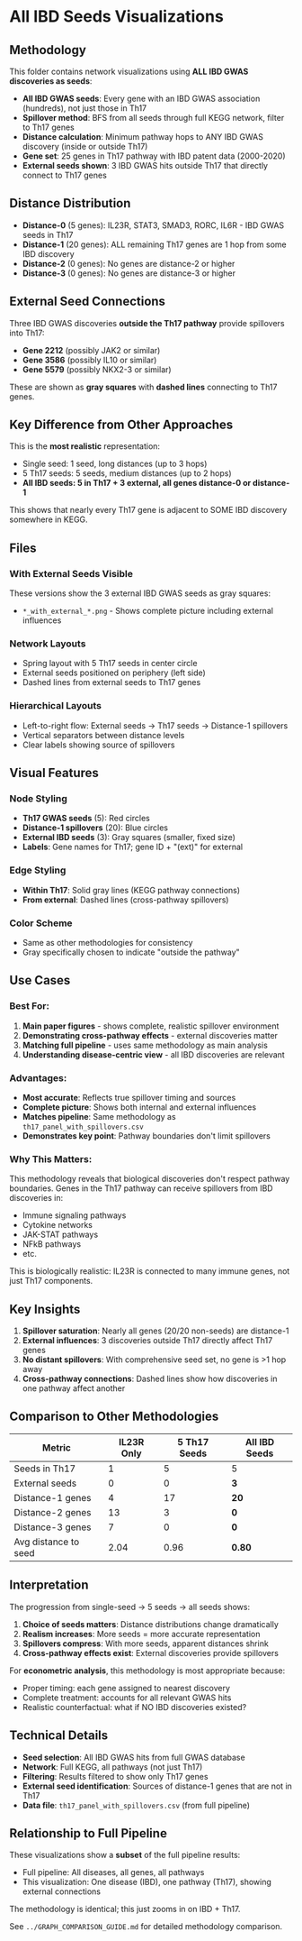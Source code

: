 # All IBD Seeds Visualizations

## Methodology

This folder contains network visualizations using **ALL IBD GWAS discoveries as seeds**:

- **All IBD GWAS seeds**: Every gene with an IBD GWAS association (hundreds), not just those in Th17
- **Spillover method**: BFS from all seeds through full KEGG network, filter to Th17 genes
- **Distance calculation**: Minimum pathway hops to ANY IBD GWAS discovery (inside or outside Th17)
- **Gene set**: 25 genes in Th17 pathway with IBD patent data (2000-2020)
- **External seeds shown**: 3 IBD GWAS hits outside Th17 that directly connect to Th17 genes

## Distance Distribution

- **Distance-0** (5 genes): IL23R, STAT3, SMAD3, RORC, IL6R - IBD GWAS seeds in Th17
- **Distance-1** (20 genes): ALL remaining Th17 genes are 1 hop from some IBD discovery
- **Distance-2** (0 genes): No genes are distance-2 or higher
- **Distance-3** (0 genes): No genes are distance-3 or higher

## External Seed Connections

Three IBD GWAS discoveries **outside the Th17 pathway** provide spillovers into Th17:
- **Gene 2212** (possibly JAK2 or similar)
- **Gene 3586** (possibly IL10 or similar)
- **Gene 5579** (possibly NKX2-3 or similar)

These are shown as **gray squares** with **dashed lines** connecting to Th17 genes.

## Key Difference from Other Approaches

This is the **most realistic** representation:
- Single seed: 1 seed, long distances (up to 3 hops)
- 5 Th17 seeds: 5 seeds, medium distances (up to 2 hops)
- **All IBD seeds: 5 in Th17 + 3 external, all genes distance-0 or distance-1**

This shows that nearly every Th17 gene is adjacent to SOME IBD discovery somewhere in KEGG.

## Files

### With External Seeds Visible
These versions show the 3 external IBD GWAS seeds as gray squares:

- `*_with_external_*.png` - Shows complete picture including external influences

### Network Layouts
- Spring layout with 5 Th17 seeds in center circle
- External seeds positioned on periphery (left side)
- Dashed lines from external seeds to Th17 genes

### Hierarchical Layouts
- Left-to-right flow: External seeds → Th17 seeds → Distance-1 spillovers
- Vertical separators between distance levels
- Clear labels showing source of spillovers

## Visual Features

### Node Styling
- **Th17 GWAS seeds** (5): Red circles
- **Distance-1 spillovers** (20): Blue circles
- **External IBD seeds** (3): Gray squares (smaller, fixed size)
- **Labels**: Gene names for Th17; gene ID + "(ext)" for external

### Edge Styling
- **Within Th17**: Solid gray lines (KEGG pathway connections)
- **From external**: Dashed lines (cross-pathway spillovers)

### Color Scheme
- Same as other methodologies for consistency
- Gray specifically chosen to indicate "outside the pathway"

## Use Cases

### Best For:
1. **Main paper figures** - shows complete, realistic spillover environment
2. **Demonstrating cross-pathway effects** - external discoveries matter
3. **Matching full pipeline** - uses same methodology as main analysis
4. **Understanding disease-centric view** - all IBD discoveries are relevant

### Advantages:
- **Most accurate**: Reflects true spillover timing and sources
- **Complete picture**: Shows both internal and external influences
- **Matches pipeline**: Same methodology as `th17_panel_with_spillovers.csv`
- **Demonstrates key point**: Pathway boundaries don't limit spillovers

### Why This Matters:
This methodology reveals that biological discoveries don't respect pathway boundaries. Genes in the Th17 pathway can receive spillovers from IBD discoveries in:
- Immune signaling pathways
- Cytokine networks
- JAK-STAT pathways
- NFkB pathways
- etc.

This is biologically realistic: IL23R is connected to many immune genes, not just Th17 components.

## Key Insights

1. **Spillover saturation**: Nearly all genes (20/20 non-seeds) are distance-1
2. **External influences**: 3 discoveries outside Th17 directly affect Th17 genes
3. **No distant spillovers**: With comprehensive seed set, no gene is >1 hop away
4. **Cross-pathway connections**: Dashed lines show how discoveries in one pathway affect another

## Comparison to Other Methodologies

| Metric | IL23R Only | 5 Th17 Seeds | All IBD Seeds |
|--------|------------|--------------|---------------|
| Seeds in Th17 | 1 | 5 | 5 |
| External seeds | 0 | 0 | **3** |
| Distance-1 genes | 4 | 17 | **20** |
| Distance-2 genes | 13 | 3 | **0** |
| Distance-3 genes | 7 | 0 | **0** |
| Avg distance to seed | 2.04 | 0.96 | **0.80** |

## Interpretation

The progression from single-seed → 5 seeds → all seeds shows:

1. **Choice of seeds matters**: Distance distributions change dramatically
2. **Realism increases**: More seeds = more accurate representation
3. **Spillovers compress**: With more seeds, apparent distances shrink
4. **Cross-pathway effects exist**: External discoveries provide spillovers

For **econometric analysis**, this methodology is most appropriate because:
- Proper timing: each gene assigned to nearest discovery
- Complete treatment: accounts for all relevant GWAS hits
- Realistic counterfactual: what if NO IBD discoveries existed?

## Technical Details

- **Seed selection**: All IBD GWAS hits from full GWAS database
- **Network**: Full KEGG, all pathways (not just Th17)
- **Filtering**: Results filtered to show only Th17 genes
- **External seed identification**: Sources of distance-1 genes that are not in Th17
- **Data file**: `th17_panel_with_spillovers.csv` (from full pipeline)

## Relationship to Full Pipeline

These visualizations show a **subset** of the full pipeline results:
- Full pipeline: All diseases, all genes, all pathways
- This visualization: One disease (IBD), one pathway (Th17), showing external connections

The methodology is identical; this just zooms in on IBD + Th17.

See `../GRAPH_COMPARISON_GUIDE.md` for detailed methodology comparison.
